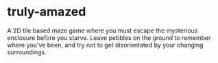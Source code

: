 # truly-amazed

A 2D tile based maze game where you must escape the mysterious enclosure before you starve.
Leave pebbles on the ground to remember where you've been, and try not to get disorientated by your changing surroundings.